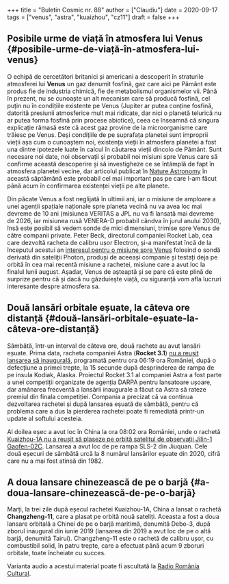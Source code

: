 +++
title = "Buletin Cosmic nr. 88"
author = ["Claudiu"]
date = 2020-09-17
tags = ["venus", "astra", "kuaizhou", "cz11"]
draft = false
+++

## Posibile urme de viață în atmosfera lui Venus {#posibile-urme-de-viață-în-atmosfera-lui-venus}

O echipă de cercetători britanici și americani a descoperit în straturile atmosferei lui **Venus** un gaz denumit fosfină, gaz care aici pe Pământ este produs fie de industria chimică, fie de metabolismul organismelor vii. Până în prezent, nu se cunoaște un alt mecanism care să producă fosfină, cel puțin nu în condițiile existente pe Venus (Jupiter ar putea conține fosfină, datorită presiunii atmosferice mult mai ridicate, dar nici o planetă telurică nu ar putea forma fosfină prin procese abiotice), ceea ce înseamnă că singura explicație rămasă este că acest gaz provine de la microorganisme care trăiesc pe Venus. Deși condițiile de pe suprafața planetei sunt improprii vieții așa cum o cunoaștem noi, existența vieții în atmosfera planetei a fost una dintre ipotezele luate în calcul în căutarea vieții dincolo de Pământ. Sunt necesare noi date, noi observații și probabil noi misiuni spre Venus care să confirme această descoperire și să investigheze ce se întâmplă de fapt în atmosfera planetei vecine, dar articolul publicat în [Nature Astronomy](<https://www.nature.com/articles/s41550-020-1174-4>) în această săptămână este probabil cel mai important pas pe care l-am făcut până acum în confirmarea existenței vieții pe alte planete.

Din păcate Venus a fost neglijată în ultimii ani, iar o misiune de amploare a unei agenții spațiale naționale spre planeta vecină nu va avea loc mai devreme de 10 ani (misiunea VERITAS a JPL nu va fi lansată mai devreme de 2026, iar misiunea rusă VENERA-D probabil cândva în jurul anului 2030), însă este posibil să vedem sonde de mici dimensiuni, trimise spre Venus de către companii private. Peter Beck, directorul companiei Rocket Lab, cea care dezvoltă racheta de calibru ușor Electron, și-a manifestat încă de la începutul acestui an [interesul pentru o misiune spre Venus](<https://youtu.be/SjuxmH7eWHc>) folosind o sondă derivată din sateliții Photon, produși de aceeași companie și testați deja pe orbită în cea mai recentă misiune a rachetei, misiune care a avut loc la finalul lunii august. Așadar, Venus de așteaptă și se pare că este plină de surprize pentru că și dacă nu găzduiește viață, cu siguranță vom afla lucruri interesante despre atmosfera sa.


## Două lansări orbitale eșuate, la câteva ore distanță {#două-lansări-orbitale-eșuate-la-câteva-ore-distanță}

Sâmbătă, într-un interval de câteva ore, două rachete au avut lansări eșuate. Prima data, racheta companiei Astra (**Rocket 3.1**) [nu a reușit lansarea să inaugurală](<https://astra.com/blog/we-have-lift-off/>), programată pentru ora 06:19 ora României, după o defecțiune a primei trepte, la 15 secunde după desprinderea de rampa de pe insula Kodiak, Alaska. Proiectul Rocket 3.1 al companiei Astra a fost parte a unei competiții organizate de agenția DARPA pentru lansatoare ușoare, dar amânarea frecventă a lansării inaugurale a făcut ca Astra să rateze premiul din finala competiției. Compania a precizat că va continua dezvoltarea rachetei și după lansarea eșuată de sâmbătă, pentru că problema care a dus la pierderea rachetei poate fi remediată printr-un update al softului acesteia.

Al doilea eșec a avut loc în China la ora 08:02 ora României, unde o rachetă [Kuaizhou-1A nu a reușit să plaseze pe orbită satelitul de observații Jilin-1 Gaofen-02C](<http://www.xinhuanet.com/english/2020-09/12/c%5F139363535.htm>). Lansarea a avut loc de pe rampa SLS-2 din Jiuquan. Cele două eșecuri de sâmbătă urcă la 8 numărul lansărilor eșuate din 2020, cifră care nu a mai fost atinsă din 1982.


## A doua lansare chinezească de pe o barjă {#a-doua-lansare-chinezească-de-pe-o-barjă}

Marți, la trei zile după eșecul rachetei Kuaizhou-1A, China a lansat o rachetă **Changzheng-11**, care a plasat pe orbită nouă sateliți. Aceasta a fost a doua lansare orbitală a Chinei de pe o barjă maritimă, denumită Debo-3, după zborul inaugural din iunie 2019 (lansarea din 2019 a avut loc de pe o altă barjă, denumită Tairui). Changzheng-11 este o rachetă de calibru ușor, cu combustibil solid, în patru trepte, care a efectuat până acum 9 zboruri orbitale, toate încheiate cu succes.

Varianta audio a acestui material poate fi ascultată la [Radio România Cultural](https://radioromaniacultural.ro/buletin-cosmic-nr-88/).